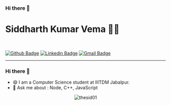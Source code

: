 ### Hi there 👋
# Siddharth Kumar Vema  :man_technologist:
<br>

[![Github Badge](https://img.shields.io/badge/-Github-000?style=flat-square&logo=Github&logoColor=white&link=https://github.com/thesid01)](https://github.com/thesid01)
[![Linkedin Badge](https://img.shields.io/badge/-LinkedIn-blue?style=flat-square&logo=Linkedin&logoColor=white&link=https://www.linkedin.com/in/thesid01/)](https://www.linkedin.com/in/thesid01/)
[![Gmail Badge](https://img.shields.io/badge/-Gmail-c14438?style=flat-square&logo=Gmail&logoColor=white&link=mailto:sidkv.skv@gmail.com)](mailto:sidkv.skv@gmail.com)

<hr>

### Hi there 👋

- 😄 I am a Computer Science student at IIITDM Jabalpur.
- 💬 Ask me about : Node, C++, JavaScript
<p align="center"> <img src=https://github-readme-stats.vercel.app/api?username=thesid01&show_icons=true alt=thesid01 /> </p><!--
**thesid01/thesid01** is a ✨ _special_ ✨ repository because its `README.md` (this file) appears on your GitHub profile.

Here are some ideas to get you started:

- 🔭 I’m currently working on ...
- 🌱 I’m currently learning ...
- 👯 I’m looking to collaborate on ...
- 🤔 I’m looking for help with ...
- 💬 Ask me about ...
- 📫 How to reach me: ...
- 😄 Pronouns: ...
- ⚡ Fun fact: ...
Here are some ideas to get you started:
- 🌱 I’m currently learning : Django
- 🔭 I’m currently working on WebEx
- 🔭 I’m currently working on ...
- 🌱 I’m currently learning ...
- 👯 I’m looking to collaborate on ...
- 🤔 I’m looking for help with ...
- 💬 Ask me about ...
- 📫 How to reach me: ...
- 😄 Pronouns: ...
- ⚡ Fun fact: ...
-->
